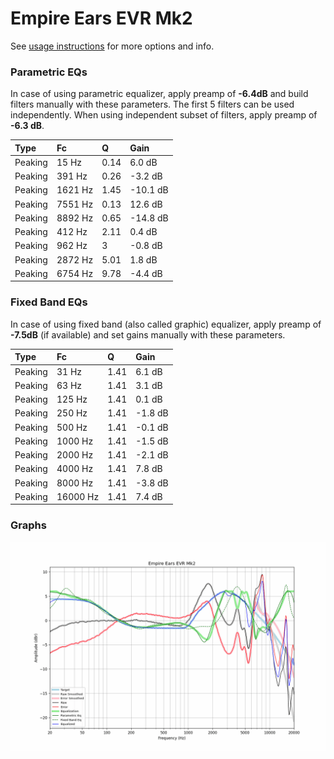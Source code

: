 # Empire Ears EVR Mk2
See [usage instructions](https://github.com/jaakkopasanen/AutoEq#usage) for more options and info.

### Parametric EQs
In case of using parametric equalizer, apply preamp of **-6.4dB** and build filters manually
with these parameters. The first 5 filters can be used independently.
When using independent subset of filters, apply preamp of **-6.3 dB**.

| Type    | Fc      |    Q | Gain     |
|:--------|:--------|:-----|:---------|
| Peaking | 15 Hz   | 0.14 | 6.0 dB   |
| Peaking | 391 Hz  | 0.26 | -3.2 dB  |
| Peaking | 1621 Hz | 1.45 | -10.1 dB |
| Peaking | 7551 Hz | 0.13 | 12.6 dB  |
| Peaking | 8892 Hz | 0.65 | -14.8 dB |
| Peaking | 412 Hz  | 2.11 | 0.4 dB   |
| Peaking | 962 Hz  | 3    | -0.8 dB  |
| Peaking | 2872 Hz | 5.01 | 1.8 dB   |
| Peaking | 6754 Hz | 9.78 | -4.4 dB  |

### Fixed Band EQs
In case of using fixed band (also called graphic) equalizer, apply preamp of **-7.5dB**
(if available) and set gains manually with these parameters.

| Type    | Fc       |    Q | Gain    |
|:--------|:---------|:-----|:--------|
| Peaking | 31 Hz    | 1.41 | 6.1 dB  |
| Peaking | 63 Hz    | 1.41 | 3.1 dB  |
| Peaking | 125 Hz   | 1.41 | 0.1 dB  |
| Peaking | 250 Hz   | 1.41 | -1.8 dB |
| Peaking | 500 Hz   | 1.41 | -0.1 dB |
| Peaking | 1000 Hz  | 1.41 | -1.5 dB |
| Peaking | 2000 Hz  | 1.41 | -2.1 dB |
| Peaking | 4000 Hz  | 1.41 | 7.8 dB  |
| Peaking | 8000 Hz  | 1.41 | -3.8 dB |
| Peaking | 16000 Hz | 1.41 | 7.4 dB  |

### Graphs
![](./Empire%20Ears%20EVR%20Mk2.png)